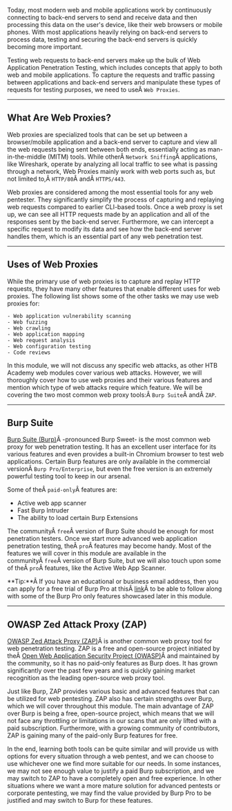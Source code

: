 ﻿Today, most modern web and mobile applications work by continuously connecting to back-end servers to send and receive data and then processing this data on the user's device, like their web browsers or mobile phones. With most applications heavily relying on back-end servers to process data, testing and securing the back-end servers is quickly becoming more important.

Testing web requests to back-end servers make up the bulk of Web Application Penetration Testing, which includes concepts that apply to both web and mobile applications. To capture the requests and traffic passing between applications and back-end servers and manipulate these types of requests for testing purposes, we need to useÂ `Web Proxies`.

---

## What Are Web Proxies?

Web proxies are specialized tools that can be set up between a browser/mobile application and a back-end server to capture and view all the web requests being sent between both ends, essentially acting as man-in-the-middle (MITM) tools. While otherÂ `Network Sniffing`Â applications, like Wireshark, operate by analyzing all local traffic to see what is passing through a network, Web Proxies mainly work with web ports such as, but not limited to,Â `HTTP/80`Â andÂ `HTTPS/443`.

Web proxies are considered among the most essential tools for any web pentester. They significantly simplify the process of capturing and replaying web requests compared to earlier CLI-based tools. Once a web proxy is set up, we can see all HTTP requests made by an application and all of the responses sent by the back-end server. Furthermore, we can intercept a specific request to modify its data and see how the back-end server handles them, which is an essential part of any web penetration test.

---

## Uses of Web Proxies

While the primary use of web proxies is to capture and replay HTTP requests, they have many other features that enable different uses for web proxies. The following list shows some of the other tasks we may use web proxies for:

```ad-important
- Web application vulnerability scanning
- Web fuzzing
- Web crawling
- Web application mapping
- Web request analysis
- Web configuration testing
- Code reviews
```

In this module, we will not discuss any specific web attacks, as other HTB Academy web modules cover various web attacks. However, we will thoroughly cover how to use web proxies and their various features and mention which type of web attacks require which feature. We will be covering the two most common web proxy tools:Â `Burp Suite`Â andÂ `ZAP`.

---

## Burp Suite

[Burp Suite (Burp)](https://portswigger.net/burp)Â -pronounced Burp Sweet- is the most common web proxy for web penetration testing. It has an excellent user interface for its various features and even provides a built-in Chromium browser to test web applications. Certain Burp features are only available in the commercial versionÂ `Burp Pro/Enterprise`, but even the free version is an extremely powerful testing tool to keep in our arsenal.

Some of theÂ `paid-only`Â features are:

- Active web app scanner
- Fast Burp Intruder
- The ability to load certain Burp Extensions

The communityÂ `free`Â version of Burp Suite should be enough for most penetration testers. Once we start more advanced web application penetration testing, theÂ `pro`Â features may become handy. Most of the features we will cover in this module are available in the communityÂ `free`Â version of Burp Suite, but we will also touch upon some of theÂ `pro`Â features, like the Active Web App Scanner.

**Tip:**Â If you have an educational or business email address, then you can apply for a free trial of Burp Pro at thisÂ [link](https://portswigger.net/burp/pro/trial)Â to be able to follow along with some of the Burp Pro only features showcased later in this module.

---

## OWASP Zed Attack Proxy (ZAP)

[OWASP Zed Attack Proxy (ZAP)](https://www.zaproxy.org/)Â is another common web proxy tool for web penetration testing. ZAP is a free and open-source project initiated by theÂ [Open Web Application Security Project (OWASP)](https://owasp.org/)Â and maintained by the community, so it has no paid-only features as Burp does. It has grown significantly over the past few years and is quickly gaining market recognition as the leading open-source web proxy tool.

Just like Burp, ZAP provides various basic and advanced features that can be utilized for web pentesting. ZAP also has certain strengths over Burp, which we will cover throughout this module. The main advantage of ZAP over Burp is being a free, open-source project, which means that we will not face any throttling or limitations in our scans that are only lifted with a paid subscription. Furthermore, with a growing community of contributors, ZAP is gaining many of the paid-only Burp features for free.

In the end, learning both tools can be quite similar and will provide us with options for every situation through a web pentest, and we can choose to use whichever one we find more suitable for our needs. In some instances, we may not see enough value to justify a paid Burp subscription, and we may switch to ZAP to have a completely open and free experience. In other situations where we want a more mature solution for advanced pentests or corporate pentesting, we may find the value provided by Burp Pro to be justified and may switch to Burp for these features.
